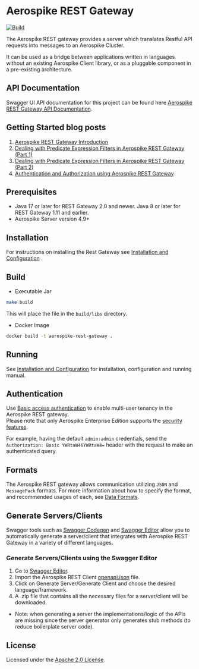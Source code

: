 # Aerospike REST Gateway

[![Build](https://github.com/aerospike/aerospike-rest-gateway/actions/workflows/build.yml/badge.svg)](https://github.com/aerospike/aerospike-rest-gateway/actions/workflows/build.yml)

The Aerospike REST gateway provides a server which translates Restful API requests into messages to an Aerospike
Cluster.

It can be used as a bridge between applications written in languages without an existing Aerospike Client library, or as
a pluggable component in a pre-existing architecture.

## API Documentation

Swagger UI API documentation for this project can be found
here [Aerospike REST Gateway API Documentation](https://docs.aerospike.com/apidocs/rest).

## Getting Started blog posts

1. [Aerospike REST Gateway Introduction](https://medium.com/aerospike-developer-blog/aerospike-rest-client-cb7e5967f423?source=friends_link&sk=0d6d69703e8a77da13ec0c6c012d1c29)
2. [Dealing with Predicate Expression Filters in Aerospike REST Gateway (Part 1)](https://medium.com/aerospike-developer-blog/dealing-with-predicate-expression-filters-in-aerospike-rest-client-part-1-a43e43ac8c7d?source=friends_link&sk=bc0ed64110578ff6f4804753ca6369da)
3. [Dealing with Predicate Expression Filters in Aerospike REST Gateway (Part 2)](https://medium.com/aerospike-developer-blog/dealing-with-predicate-expression-filters-in-aerospike-rest-client-part-2-b9d9358c8a4e?source=friends_link&sk=35c37b035d12789aae6272704ef95829)
4. [Authentication and Authorization using Aerospike REST Gateway](https://medium.com/aerospike-developer-blog/authentication-and-authorization-using-aerospike-rest-client-ae0837301775?source=friends_link&sk=4be1513a1158a8ecb0b3c0e163ba1c4b)

## Prerequisites

* Java 17 or later for REST Gateway 2.0 and newer.  Java 8 or later for REST Gateway 1.11 and earlier.
* Aerospike Server version 4.9+

## Installation

For instructions on installing the Rest Gateway see [Installation and Configuration](./docs/installation-and-config.md)
.

## Build

* Executable Jar

```sh
make build
```

This will place the file in the `build/libs` directory.

* Docker Image

```sh
docker build -t aerospike-rest-gateway .
```

## Running

See [Installation and Configuration](./docs/installation-and-config.md) for installation, configuration and running
manual.

## Authentication

Use [Basic access authentication](https://en.wikipedia.org/wiki/Basic_access_authentication) to enable multi-user
tenancy in the Aerospike REST gateway.  
Please note that only Aerospike Enterprise Edition supports
the [security features](https://aerospike.com/docs/guide/security/index.html).

For example, having the default `admin:admin` credentials, send the `Authorization: Basic YWRtaW46YWRtaW4=` header with
the request to make an authenticated query.

## Formats

The Aerospike REST gateway allows communication utilizing `JSON` and `MessagePack` formats. For more information about
how to specify the format, and recommended usages of each, see [Data Formats](./docs/data-formats.md).

## Generate Servers/Clients

Swagger tools such as [Swagger Codegen](https://swagger.io/tools/swagger-codegen/)
and [Swagger Editor](https://editor.swagger.io/)
allow you to automatically generate a server/client that integrates with Aerospike REST Gateway in a variety of
different
languages.

### Generate Servers/Clients using the Swagger Editor

1. Go to [Swagger Editor](https://editor.swagger.io/).
2. Import the Aerospike REST
   Client [openapi.json](https://github.com/aerospike/aerospike-rest-gateway/blob/master/docs/openapi.json) file.
3. Click on Generate Server/Generate Client and choose the desired language/framework.
4. A .zip file that contains all the necessary files for a server/client will be downloaded.

* Note: when generating a server the implementations/logic of the APIs are missing since the server generator only
  generates stub methods (to reduce boilerplate server code).

## License

Licensed under the [Apache 2.0 License](./LICENSE).
